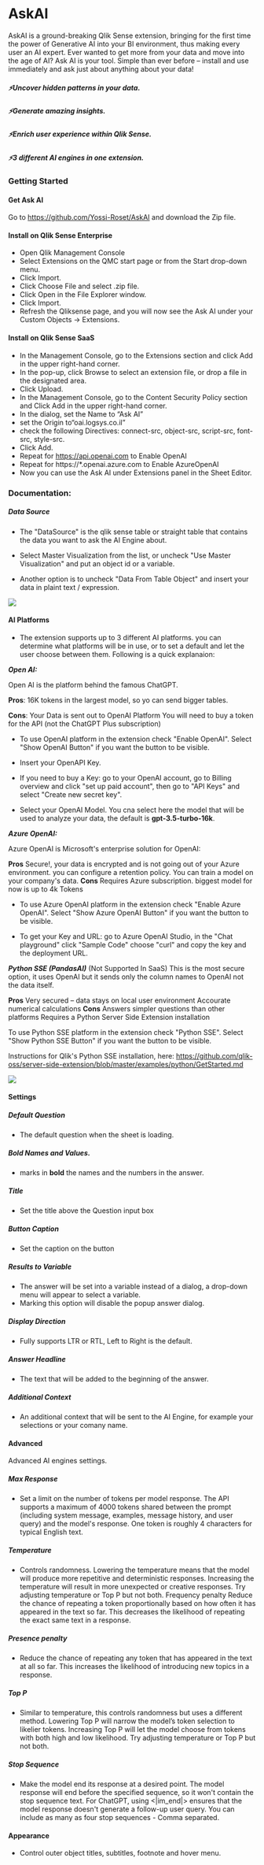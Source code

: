 # AskAI
AskAI is a ground-breaking Qlik Sense extension, bringing for the first time the power of Generative AI into your BI environment, thus making every user an AI expert. Ever wanted to get more from your data and move into the age of AI? Ask AI is your tool. Simple than ever before – install and use immediately and ask just about anything about your data! 
##### ⚡Uncover hidden patterns in your data.
##### ⚡Generate amazing insights. 
##### ⚡Enrich user experience within Qlik Sense.
##### ⚡3 different AI engines in one extension.


### Getting Started
#### Get Ask AI
Go to https://github.com/Yossi-Roset/AskAI and download the Zip file.

#### Install on Qlik Sense Enterprise
- Open Qlik Management Console
- Select Extensions on the QMC start page or from the Start drop-down menu.
- Click Import.
- Click Choose File and select .zip file.
- Click Open in the File Explorer window.
- Click Import.
- Refresh the Qliksense page, and you will now see the Ask AI under your Custom Objects -> Extensions.

#### Install on Qlik Sense SaaS
- In the Management Console, go to the Extensions section and click Add in the upper right-hand corner.
- In the pop-up, click Browse to select an extension file, or drop a file in the designated area.
- Click Upload.
- In the Management Console, go to the Content Security Policy section and Click Add in the upper right-hand corner.
- In the dialog, set the Name to “Ask AI”
- set the Origin to“oai.logsys.co.il”
- check the following Directives: connect-src, object-src, script-src, font-src, style-src.
- Click Add.
- Repeat for https://api.openai.com to Enable OpenAI
- Repeat for https://*.openai.azure.com to Enable AzureOpenAI
- Now you can use the Ask AI under Extensions panel in the Sheet Editor.



### Documentation:
##### Data Source
- The "DataSource" is the qlik sense table or straight table that contains the data you want to ask the AI Engine about.

- Select Master Visualization from the list, or uncheck "Use Master Visualization" and put an object id or a variable.

- Another option is to uncheck "Data From Table Object" and insert your data in plaint text / expression.

![](https://raw.githubusercontent.com/Yossi-Roset/AskAI/main/docs/img/properties_DataSource.png?raw=true)


#### AI Platforms
- The extension supports up to 3 different AI platforms. you can determine what platforms will be in use, or to set a default and let the user choose between them.  Following is a quick explanaion:

***Open AI:***

Open AI is the platform behind the famous ChatGPT.

**Pros**: 16K tokens in the largest model, so yo can send bigger tables.

**Cons**: Your Data is sent out to OpenAI Platform
You will need to buy a token for the API (not the ChatGPT Plus subscription)

- To use OpenAI platform in the extension check "Enable OpenAI". 
Select "Show OpenAI Button" if you want the button to be visible.
- Insert your OpenAPI Key.
- If you need to buy a Key: go to your OpenAI account, go to Billing overview and click "set up paid account", then go to "API Keys" and select "Create new secret key".

- Select your OpenAI Model.
You cna select here the model that will be used to analyze your data, the default is **gpt-3.5-turbo-16k**.


***Azure OpenAI:***

Azure OpenAI is Microsoft's enterprise solution for OpenAI:

**Pros**
Secure!, your data is encrypted and is not going out of your Azure environment. you can configure a retention policy.
You can train a model on your company's data.
**Cons**
Requires Azure subscription.
biggest model for now is up to 4k Tokens

- To use Azure OpenAI platform in the extension check "Enable Azure OpenAI".
Select "Show Azure OpenAI Button" if you want the button to be visible.

- To get your Key and URL: go to Azure OpenAI Studio, in the "Chat playground" click "Sample Code" choose "curl" and copy the key and the deployment URL.

***Python SSE (PandasAI)*** (Not Supported In SaaS)
This is the most secure option, it uses OpenAI but it sends only the column names to OpenAI not the data itself.

**Pros**
Very secured – data stays on local user environment
Accourate numerical calculations
**Cons**
Answers simpler questions than other platforms
Requires a Python Server Side Extension installation

 To use Python SSE platform in the extension check "Python SSE".
Select "Show Python SSE Button" if you want the button to be visible.


Instructions for Qlik's Python SSE installation, here:
https://github.com/qlik-oss/server-side-extension/blob/master/examples/python/GetStarted.md

![](https://raw.githubusercontent.com/Yossi-Roset/AskAI/main/docs/img/AI_platforms.png?raw=true)

#### Settings

##### Default Question
- The default question when the sheet is loading.

##### Bold Names and Values.
- marks in **bold** the names and the numbers in the answer.

##### Title
- Set the title above the Question input box

##### Button Caption
- Set the caption on the button

##### Results to Variable
- The answer will be set into a variable instead of a dialog, a drop-down menu will appear to select a variable.
- Marking this option will disable the popup answer dialog.

##### Display Direction
- Fully supports LTR or RTL, Left to Right is the default.

##### Answer Headline
- The text that will be added to the beginning of the answer.

##### Additional Context
- An additional context that will be sent to the AI Engine, for example your selections or your comany name.

#### Advanced

Advanced AI engines settings.

##### Max Response
- Set a limit on the number of tokens per model response. The API supports a maximum of 4000 tokens shared between the prompt (including system message, examples, message history, and user query) and the model's response. One token is roughly 4 characters for typical English text.

##### Temperature
- Controls randomness. Lowering the temperature means that the model will produce more repetitive and deterministic responses. Increasing the temperature will result in more unexpected or creative responses. Try adjusting temperature or Top P but not both.
Frequency penalty
Reduce the chance of repeating a token proportionally based on how often it has appeared in the text so far. This decreases the likelihood of repeating the exact same text in a response.

##### Presence penalty
- Reduce the chance of repeating any token that has appeared in the text at all so far. This increases the likelihood of introducing new topics in a response.

##### Top P
- Similar to temperature, this controls randomness but uses a different method. Lowering Top P will narrow the model’s token selection to likelier tokens. Increasing Top P will let the model choose from tokens with both high and low likelihood. Try adjusting temperature or Top P but not both.

##### Stop Sequence
- Make the model end its response at a desired point. The model response will end before the specified sequence, so it won't contain the stop sequence text. For ChatGPT, using <|im_end|> ensures that the model response doesn't generate a follow-up user query. You can include as many as four stop sequences - Comma separated.


#### Appearance
- Control outer object titles, subtitles, footnote and hover menu.





